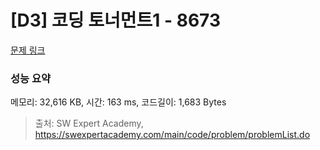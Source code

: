 # [D3] 코딩 토너먼트1 - 8673 

[문제 링크](https://swexpertacademy.com/main/code/problem/problemDetail.do?contestProbId=AW2Jldrqlo4DFASu) 

### 성능 요약

메모리: 32,616 KB, 시간: 163 ms, 코드길이: 1,683 Bytes



> 출처: SW Expert Academy, https://swexpertacademy.com/main/code/problem/problemList.do